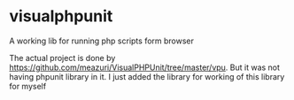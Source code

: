 visualphpunit
=============

A working lib for running php scripts form browser

The actual project is done by https://github.com/meazuri/VisualPHPUnit/tree/master/vpu. But it was not having phpunit library in it. I just added the library for working of this library for myself
